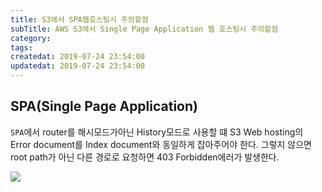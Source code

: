```yaml
---
title: S3에서 SPA웹호스팅시 주의할점
subTitle: AWS S3에서 Single Page Application 웹 호스팅시 주의할점
category: 
tags: 
createdat: 2019-07-24 23:54:00
updatedat: 2019-07-24 23:54:00
---
```


## SPA(Single Page Application)

`SPA`에서 router를 해시모드가아닌 History모드로 사용할 떄 S3 Web hosting의
Error document를 Index document와 동일하게 잡아주어야 한다. 그렇지 않으면
root path가 아닌 다른 경로로 요청하면 403 Forbidden에러가 발생한다.

![](https://user-images.githubusercontent.com/14071105/61809842-0afadf80-ae79-11e9-9c51-1b8800848efb.png)

